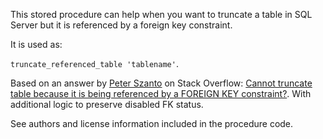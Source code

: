 This stored procedure can help when you want to truncate a table in SQL Server but it is referenced by a foreign key constraint.

It is used as:

`truncate_referenced_table 'tablename'`.

Based on an answer by [Peter Szanto](https://stackoverflow.com/users/157591/peter-szanto) on Stack Overflow: [Cannot truncate table because it is being referenced by a FOREIGN KEY constraint?](https://stackoverflow.com/a/13249209/3258851). With additional logic to preserve disabled FK status.

See authors and license information included in the procedure code.

